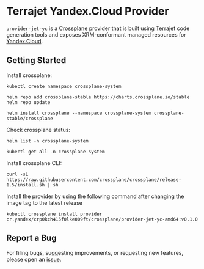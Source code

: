 # Terrajet Yandex.Cloud Provider

`provider-jet-yc` is a [Crossplane](https://crossplane.io/) provider that is built
using [Terrajet](https://github.com/crossplane-contrib/terrajet) code generation tools and exposes XRM-conformant
managed resources for
[Yandex.Cloud](https://cloud.yandex.com/).

## Getting Started

Install crossplane:

```
kubectl create namespace crossplane-system

helm repo add crossplane-stable https://charts.crossplane.io/stable
helm repo update

helm install crossplane --namespace crossplane-system crossplane-stable/crossplane 
```

Check crossplane status:

```
helm list -n crossplane-system

kubectl get all -n crossplane-system
```

Install crossplane CLI:

```shell
curl -sL https://raw.githubusercontent.com/crossplane/crossplane/release-1.5/install.sh | sh
```

Install the provider by using the following command after changing the image tag to
the latest release

```
kubectl crossplane install provider cr.yandex/crp0kch415f0lke009ft/crossplane/provider-jet-yc-amd64:v0.1.0
```

## Report a Bug

For filing bugs, suggesting improvements, or requesting new features, please open
an [issue](https://github.com/crossplane/provider-jet-yc/issues).
